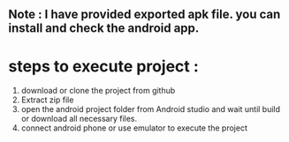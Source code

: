 ## Note : I have provided exported apk file. you can install and check the android app. 
# steps to execute project : 
1. download or clone the project from github
2. Extract zip file 
3. open the android project folder from Android studio and wait until build or download all necessary files.
4. connect android phone or use emulator to execute the project





